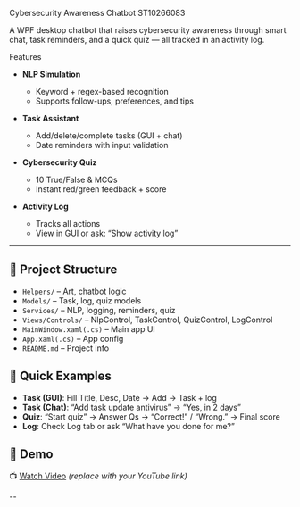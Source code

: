 Cybersecurity Awareness Chatbot ST10266083

A WPF desktop chatbot that raises cybersecurity awareness through smart chat, task reminders, and a quick quiz — all tracked in an activity log.

Features

- **NLP Simulation**  
  - Keyword + regex-based recognition  
  - Supports follow-ups, preferences, and tips

- **Task Assistant**  
  - Add/delete/complete tasks (GUI + chat)  
  - Date reminders with input validation

- **Cybersecurity Quiz**  
  - 10 True/False & MCQs  
  - Instant red/green feedback + score

- **Activity Log**  
  - Tracks all actions  
  - View in GUI or ask: “Show activity log”

---

## 📁 Project Structure

- `Helpers/` – Art, chatbot logic  
- `Models/` – Task, log, quiz models  
- `Services/` – NLP, logging, reminders, quiz  
- `Views/Controls/` – NlpControl, TaskControl, QuizControl, LogControl  
- `MainWindow.xaml(.cs)` – Main app UI  
- `App.xaml(.cs)` – App config  
- `README.md` – Project info


## 🧪 Quick Examples

- **Task (GUI)**: Fill Title, Desc, Date → Add → Task + log  
- **Task (Chat)**: “Add task update antivirus” → “Yes, in 2 days”  
- **Quiz**: “Start quiz” → Answer Qs → “Correct!” / “Wrong.” → Final score  
- **Log**: Check Log tab or ask “What have you done for me?”


## 🎥 Demo

📺 [Watch Video](#) *(replace with your YouTube link)*

--
